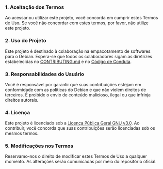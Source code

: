 ### 1. Aceitação dos Termos

Ao acessar ou utilizar este projeto, você concorda em cumprir estes Termos de Uso. Se você não concordar com estes termos, por favor, não utilize este projeto.

### 2. Uso do Projeto

Este projeto é destinado à colaboração na empacotamento de softwares para o Debian. Espera-se que todos os colaboradores sigam as diretrizes estabelecidas no [CONTRIBUTING.md](CONTRIBUTING.md) e no [Código de Conduta](CODE_OF_CONDUCT.md).

### 3. Responsabilidades do Usuário

Você é responsável por garantir que suas contribuições estejam em conformidade com as políticas do Debian e que não violem direitos de terceiros. É proibido o envio de conteúdo malicioso, ilegal ou que infrinja direitos autorais.

### 4. Licença

Este projeto é licenciado sob a [Licença Pública Geral GNU v3.0](LICENSE). Ao contribuir, você concorda que suas contribuições serão licenciadas sob os mesmos termos.

### 5. Modificações nos Termos

Reservamo-nos o direito de modificar estes Termos de Uso a qualquer momento. As alterações serão comunicadas por meio do repositório oficial.




